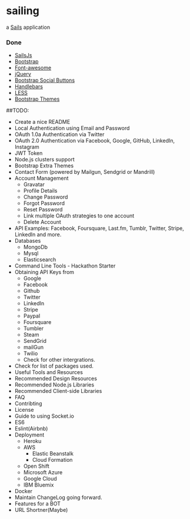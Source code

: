 # sailing

a [Sails](http://sailsjs.org) application


### Done
* [SailsJs](http://sailsjs.com)
* [Bootstrap](http://getbootstrap.com/)
* [Font-awesome](http://fontawesome.io/)
* [jQuery](https://jquery.com/)
* [Bootstrap Social Buttons](https://lipis.github.io/bootstrap-social/)
* [Handlebars](http://handlebarsjs.com/)
* [LESS](http://lesscss.org/)
* [Bootstrap Themes](https://github.com/BlackrockDigital)

##TODO:
* Create a nice README
* Local Authentication using Email and Password
* OAuth 1.0a Authentication via Twitter
* OAuth 2.0 Authentication via Facebook, Google, GitHub, LinkedIn, Instagram
* JWT Token
* Node.js clusters support
* Bootstrap Extra Themes
* Contact Form (powered by Mailgun, Sendgrid or Mandrill)
* Account Management
  * Gravatar
  * Profile Details
  * Change Password
  * Forgot Password
  * Reset Password
  * Link multiple OAuth strategies to one account
  * Delete Account
* API Examples: Facebook, Foursquare, Last.fm, Tumblr, Twitter, Stripe, LinkedIn and more.
* Databases
  * MongoDb
  * Mysql
  * Elasticsearch
* Command Line Tools - Hackathon Starter
* Obtaining API Keys from
  * Google
  * Facebook
  * Github
  * Twitter
  * LinkedIn
  * Stripe
  * Paypal
  * Foursquare
  * Tumbler
  * Steam
  * SendGrid
  * mailGun
  * Twilio
  * Check for other intergrations.
* Check for list of packages used.
* Useful Tools and Resources
* Recommended Design Resources
* Recommended Node.js Libraries
* Recommended Client-side Libraries
* FAQ
* Contribting
* License
* Guide to using Socket.io
* ES6
* Eslint(Airbnb)
* Deployment
  * Heroku
  * AWS
    * Elastic Beanstalk
    * Cloud Formation
  * Open Shift
  * Microsoft Azure
  * Google Cloud
  * IBM Bluemix
* Docker
* Maintain ChangeLog going forward.
* Features for a BOT
* URL Shortner(Maybe)



